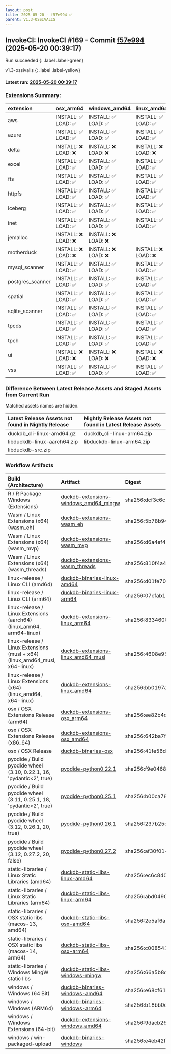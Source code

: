 ```yaml
---
layout: post
title: 2025-05-20 - f57e994 ✅
parent: V1.3-OSSIVALIS
---
```



## InvokeCI: InvokeCI #169 - Commit [f57e994](https://github.com/duckdb/duckdb/actions/runs/15126166105) (2025-05-20 00:39:17)
 Run succeeded
{: .label .label-green}

v1.3-ossivalis
{: .label .label-yellow}

#### Latest run: [ 2025-05-20 00:39:17 ](https://github.com/duckdb/duckdb/actions/runs/15126166105)

### Extensions Summary:

| extension        | osx_arm64          | windows_amd64      | linux_amd64        | linux_arm64        | osx_amd64          |
|:-----------------|:-------------------|:-------------------|:-------------------|:-------------------|:-------------------|
| aws              | INSTALL: ✅ LOAD: ✅ | INSTALL: ✅ LOAD: ✅ | INSTALL: ✅ LOAD: ✅ | INSTALL: ✅ LOAD: ✅ | INSTALL: ✅ LOAD: ✅ |
| azure            | INSTALL: ✅ LOAD: ✅ | INSTALL: ✅ LOAD: ✅ | INSTALL: ✅ LOAD: ✅ | INSTALL: ✅ LOAD: ✅ | INSTALL: ✅ LOAD: ✅ |
| delta            | INSTALL: ❌ LOAD: ❌ | INSTALL: ❌ LOAD: ❌ | INSTALL: ❌ LOAD: ❌ | INSTALL: ❌ LOAD: ❌ | INSTALL: ❌ LOAD: ❌ |
| excel            | INSTALL: ✅ LOAD: ✅ | INSTALL: ✅ LOAD: ✅ | INSTALL: ✅ LOAD: ✅ | INSTALL: ✅ LOAD: ✅ | INSTALL: ✅ LOAD: ✅ |
| fts              | INSTALL: ✅ LOAD: ✅ | INSTALL: ✅ LOAD: ✅ | INSTALL: ✅ LOAD: ✅ | INSTALL: ✅ LOAD: ✅ | INSTALL: ✅ LOAD: ✅ |
| httpfs           | INSTALL: ✅ LOAD: ✅ | INSTALL: ✅ LOAD: ✅ | INSTALL: ✅ LOAD: ✅ | INSTALL: ✅ LOAD: ✅ | INSTALL: ✅ LOAD: ✅ |
| iceberg          | INSTALL: ✅ LOAD: ✅ | INSTALL: ✅ LOAD: ✅ | INSTALL: ✅ LOAD: ✅ | INSTALL: ✅ LOAD: ✅ | INSTALL: ✅ LOAD: ✅ |
| inet             | INSTALL: ✅ LOAD: ✅ | INSTALL: ✅ LOAD: ✅ | INSTALL: ✅ LOAD: ✅ | INSTALL: ✅ LOAD: ✅ | INSTALL: ✅ LOAD: ✅ |
| jemalloc         | INSTALL: ❌ LOAD: ❌ | INSTALL: ❌ LOAD: ❌ |                    |                    | INSTALL: ❌ LOAD: ❌ |
| motherduck       | INSTALL: ❌ LOAD: ❌ | INSTALL: ❌ LOAD: ❌ | INSTALL: ❌ LOAD: ❌ | INSTALL: ❌ LOAD: ❌ | INSTALL: ❌ LOAD: ❌ |
| mysql_scanner    | INSTALL: ✅ LOAD: ✅ | INSTALL: ✅ LOAD: ✅ | INSTALL: ✅ LOAD: ✅ | INSTALL: ✅ LOAD: ✅ | INSTALL: ✅ LOAD: ✅ |
| postgres_scanner | INSTALL: ✅ LOAD: ✅ | INSTALL: ✅ LOAD: ✅ | INSTALL: ✅ LOAD: ✅ | INSTALL: ✅ LOAD: ✅ | INSTALL: ✅ LOAD: ✅ |
| spatial          | INSTALL: ✅ LOAD: ✅ | INSTALL: ✅ LOAD: ✅ | INSTALL: ✅ LOAD: ✅ | INSTALL: ✅ LOAD: ✅ | INSTALL: ✅ LOAD: ✅ |
| sqlite_scanner   | INSTALL: ✅ LOAD: ✅ | INSTALL: ✅ LOAD: ✅ | INSTALL: ✅ LOAD: ✅ | INSTALL: ✅ LOAD: ✅ | INSTALL: ✅ LOAD: ✅ |
| tpcds            | INSTALL: ✅ LOAD: ✅ | INSTALL: ✅ LOAD: ✅ | INSTALL: ✅ LOAD: ✅ | INSTALL: ✅ LOAD: ✅ | INSTALL: ✅ LOAD: ✅ |
| tpch             | INSTALL: ✅ LOAD: ✅ | INSTALL: ✅ LOAD: ✅ | INSTALL: ✅ LOAD: ✅ | INSTALL: ✅ LOAD: ✅ | INSTALL: ✅ LOAD: ✅ |
| ui               | INSTALL: ❌ LOAD: ❌ | INSTALL: ❌ LOAD: ❌ | INSTALL: ❌ LOAD: ❌ | INSTALL: ❌ LOAD: ❌ | INSTALL: ❌ LOAD: ❌ |
| vss              | INSTALL: ✅ LOAD: ✅ | INSTALL: ✅ LOAD: ✅ | INSTALL: ✅ LOAD: ✅ | INSTALL: ✅ LOAD: ✅ | INSTALL: ✅ LOAD: ✅ |

### Difference Between Latest Release Assets and Staged Assets from Current Run
Matched assets names are hidden.

| Latest Release Assets not found in Nightly Release   | Nightly Release Assets not found in Latest Release Assets   |
|:-----------------------------------------------------|:------------------------------------------------------------|
| duckdb_cli-linux-amd64.gz                            | duckdb_cli-linux-arm64.zip                                  |
| libduckdb-linux-aarch64.zip                          | libduckdb-linux-arm64.zip                                   |
| libduckdb-src.zip                                    |                                                             |

### Workflow Artifacts

| Build (Architecture)                                                        | Artifact                                                                                                                | Digest                                                                  |
|:----------------------------------------------------------------------------|:------------------------------------------------------------------------------------------------------------------------|:------------------------------------------------------------------------|
| R / R Package Windows (Extensions)                                          | [duckdb-extensions-windows_amd64_mingw](https://github.com/duckdb/duckdb/actions/runs/15126166105/artifacts/3156663769) | sha256:dcf3c6c1a8b14d95ac67e7996b57c7ab9c0594d8b83c0a3c69b4891a3db4b992 |
| Wasm / Linux Extensions (x64) (wasm_eh)                                     | [duckdb-extensions-wasm_eh](https://github.com/duckdb/duckdb/actions/runs/15126166105/artifacts/3156179371)             | sha256:5b78b942a8a18e410bb7c9bd5415b59dd371b79804b7545f532121ad3918d483 |
| Wasm / Linux Extensions (x64) (wasm_mvp)                                    | [duckdb-extensions-wasm_mvp](https://github.com/duckdb/duckdb/actions/runs/15126166105/artifacts/3156180071)            | sha256:d6a4ef43ea676321066dd8d19b3b336d43261bd92729124ef85c99392ab02ca9 |
| Wasm / Linux Extensions (x64) (wasm_threads)                                | [duckdb-extensions-wasm_threads](https://github.com/duckdb/duckdb/actions/runs/15126166105/artifacts/3156181437)        | sha256:810f4a4fb5f88162830f68ad2da989157cad4b123bd96ce00ac112a5c636272e |
| linux-release / Linux CLI (amd64)                                           | [duckdb-binaries-linux-amd64](https://github.com/duckdb/duckdb/actions/runs/15126166105/artifacts/3156245673)           | sha256:d01fe70baac2c159aae0e8a769f5e2be3f299b17734d062adc310d6a131ad646 |
| linux-release / Linux CLI (arm64)                                           | [duckdb-binaries-linux-arm64](https://github.com/duckdb/duckdb/actions/runs/15126166105/artifacts/3156249073)           | sha256:07cfab148c1f2bf0b760a467ba8a03952937b27c914f2fdfb1d8295de2d60df1 |
| linux-release / Linux Extensions (aarch64) (linux_arm64, arm64-linux)       | [duckdb-extensions-linux_arm64](https://github.com/duckdb/duckdb/actions/runs/15126166105/artifacts/3156384645)         | sha256:8334600e8977d64aec0c02b27c596710d655aed5e12a11cbc3990d1606886e3c |
| linux-release / Linux Extensions (musl + x64) (linux_amd64_musl, x64-linux) | [duckdb-extensions-linux_amd64_musl](https://github.com/duckdb/duckdb/actions/runs/15126166105/artifacts/3156336211)    | sha256:4608e952bebd07a3f7744c5f621b16ed13415398e304f96d47059d947028a0d0 |
| linux-release / Linux Extensions (x64) (linux_amd64, x64-linux)             | [duckdb-extensions-linux_amd64](https://github.com/duckdb/duckdb/actions/runs/15126166105/artifacts/3156158057)         | sha256:bb0197a93a7c5fb888f8461717c8f4188b8db415d32bfc3df07fae936462fcbf |
| osx / OSX Extensions Release (arm64)                                        | [duckdb-extensions-osx_arm64](https://github.com/duckdb/duckdb/actions/runs/15126166105/artifacts/3156282014)           | sha256:ee82b4c8f6460044706230f99c36ae0c56e579c560a9e65bef9de8fc6c34f491 |
| osx / OSX Extensions Release (x86_64)                                       | [duckdb-extensions-osx_amd64](https://github.com/duckdb/duckdb/actions/runs/15126166105/artifacts/3156263488)           | sha256:642ba7fa940d6ba2163dc637ec87b1ee32b12be48046b5e391877ce4abcd665d |
| osx / OSX Release                                                           | [duckdb-binaries-osx](https://github.com/duckdb/duckdb/actions/runs/15126166105/artifacts/3156122145)                   | sha256:41fe56dc8aedbc7701f90d5eecec0262bd2b878f1e2dc4018c0f446cf6aae675 |
| pyodide / Build pyodide wheel (3.10, 0.22.1, 16, 'pydantic<2', true)        | [pyodide-python0.22.1](https://github.com/duckdb/duckdb/actions/runs/15126166105/artifacts/3156081120)                  | sha256:f9e04685852b7768e402f76bdc07ef292fff1c55c4edb1055449e32850573b3d |
| pyodide / Build pyodide wheel (3.11, 0.25.1, 18, 'pydantic<2', true)        | [pyodide-python0.25.1](https://github.com/duckdb/duckdb/actions/runs/15126166105/artifacts/3156075660)                  | sha256:b00ca79b2f917d94641423a1276bb970109e89a734c11d7e5723fc265ffea334 |
| pyodide / Build pyodide wheel (3.12, 0.26.1, 20, true)                      | [pyodide-python0.26.1](https://github.com/duckdb/duckdb/actions/runs/15126166105/artifacts/3156078489)                  | sha256:237b25d0264fa29f337fbde1bbeca8daecbfce5624e7da147837ff57a7d8af9f |
| pyodide / Build pyodide wheel (3.12, 0.27.2, 20, false)                     | [pyodide-python0.27.2](https://github.com/duckdb/duckdb/actions/runs/15126166105/artifacts/3156078883)                  | sha256:af30f0142e097afd6feb372f0e99dcf6877d4b46bf3ee3c34ca6fa3c254f0cf8 |
| static-libraries / Linux Static Libraries (amd64)                           | [duckdb-static-libs-linux-amd64](https://github.com/duckdb/duckdb/actions/runs/15126166105/artifacts/3156101773)        | sha256:ec6c84097d15af56a46e3050973af0c79e9a58ccf200e7891e67acbba4fc36c3 |
| static-libraries / Linux Static Libraries (arm64)                           | [duckdb-static-libs-linux-arm64](https://github.com/duckdb/duckdb/actions/runs/15126166105/artifacts/3156103378)        | sha256:abd04902a97efa331f0f14d935607dd176d375503684bbfc575af39982e98dc6 |
| static-libraries / OSX static libs (macos-13, amd64)                        | [duckdb-static-libs-osx-amd64](https://github.com/duckdb/duckdb/actions/runs/15126166105/artifacts/3156072220)          | sha256:2e5af6a2fbd1aec13c4209a8849f8ffb34b1522f1cb6bde46b6d1a6828f4f39f |
| static-libraries / OSX static libs (macos-14, arm64)                        | [duckdb-static-libs-osx-arm64](https://github.com/duckdb/duckdb/actions/runs/15126166105/artifacts/3156056097)          | sha256:c0085415e87c603d3039946cd469ec7637111abb48d308480abbeae2486b9c59 |
| static-libraries / Windows MingW static libs                                | [duckdb-static-libs-windows-mingw](https://github.com/duckdb/duckdb/actions/runs/15126166105/artifacts/3156245340)      | sha256:66a5b8dc149f343bf69369088beac3e4ce4bc8f4cf0fe079be7bdf21c9726393 |
| windows / Windows (64 Bit)                                                  | [duckdb-binaries-windows-amd64](https://github.com/duckdb/duckdb/actions/runs/15126166105/artifacts/3156168909)         | sha256:e68cf6135edf60394b6f9c7a36a04ea8adb53c849c488b06fd34df1760791d1d |
| windows / Windows (ARM64)                                                   | [duckdb-binaries-windows-arm64](https://github.com/duckdb/duckdb/actions/runs/15126166105/artifacts/3156252367)         | sha256:b18bb0c0101c6bbd396dbe9a3974c6d688d7bd2c8919e94e57d6f4c9e6cfbdb8 |
| windows / Windows Extensions (64-bit)                                       | [duckdb-extensions-windows_amd64](https://github.com/duckdb/duckdb/actions/runs/15126166105/artifacts/3156724185)       | sha256:9dacb26a192c7e32b2d456bd811e75ab4b27f7daf599a434ede9e8735fdd5fc7 |
| windows / win-packaged-upload                                               | [duckdb-binaries-windows](https://github.com/duckdb/duckdb/actions/runs/15126166105/artifacts/3156253767)               | sha256:e4eb42f575b67486597a97fc8e975a31fab74966806a2eb3ac516785d7e07dc5 |
